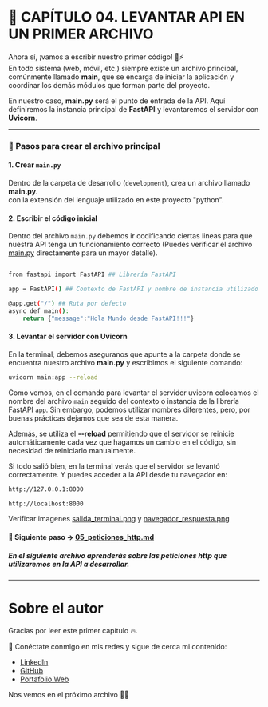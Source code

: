 # 📌 CAPÍTULO 04. LEVANTAR API EN UN PRIMER ARCHIVO

Ahora sí, ¡vamos a escribir nuestro primer código! 🐍⚡  
En todo sistema (web, móvil, etc.) siempre existe un archivo principal, comúnmente llamado **main**, 
que se encarga de iniciar la aplicación y coordinar los demás módulos que forman parte del proyecto.  

En nuestro caso, **main.py** será el punto de entrada de la API. Aquí definiremos la instancia 
principal de **FastAPI** y levantaremos el servidor con **Uvicorn**.  

---

### 📌 Pasos para crear el archivo principal  

#### 1. Crear `main.py`  
Dentro de la carpeta de desarrollo (`development`), crea un archivo llamado **main.py**.  
con la extensión del lenguaje utilizado en este proyecto "python".

#### 2. Escribir el código inicial  
Dentro del archivo `main.py` debemos ir codificando ciertas lineas para que nuestra API tenga un funcionamiento
correcto (Puedes verificar el archivo [main.py](https://github.com/BrayanR03/PYTHON-API-DESDE-CERO/blob/main/PythonApiDesdeCero/development/main.py) directamente para un mayor detalle).

```bash

from fastapi import FastAPI ## Librería FastAPI

app = FastAPI() ## Contexto de FastAPI y nombre de instancia utilizado en uvicorn

@app.get("/") ## Ruta por defecto 
async def main():
    return {"message":"Hola Mundo desde FastAPI!!!"}
```
#### 3. Levantar el servidor con Uvicorn
En la terminal, debemos aseguranos que apunte a la carpeta donde se encuentra nuestro archivo **main.py**
y escribimos el siguiente comando:

```bash
uvicorn main:app --reload
```
Como vemos, en el comando para levantar el servidor uvicorn colocamos el nombre del archivo `main`
seguido del contexto o instancia de la librería FastAPI `app`. Sin embargo, podemos utilizar
nombres diferentes, pero, por buenas prácticas dejamos que sea de esta manera.

Además, se utiliza el **--reload** permitiendo que el servidor se reinicie automáticamente cada 
vez que hagamos un cambio en el código, sin necesidad de reiniciarlo manualmente.

Si todo salió bien, en la terminal verás que el servidor se levantó correctamente. Y puedes 
acceder a la API desde tu navegador en:

```bash
http://127.0.0.1:8000

http://localhost:8000
```
Verificar imagenes [salida_terminal.png](https://github.com/BrayanR03/PYTHON-API-DESDE-CERO/blob/main/PythonApiDesdeCero/assets/salida_terminal.png) y [navegador_respuesta.png](https://github.com/BrayanR03/PYTHON-API-DESDE-CERO/blob/main/PythonApiDesdeCero/assets/navegador_respuesta.png)



#### 📖 Siguiente paso → [05_peticiones_http.md](https://github.com/BrayanR03/PYTHON-API-DESDE-CERO/blob/main/PythonApiDesdeCero/documentation/05_peticiones_http.md)  
##### En el siguiente archivo aprenderás sobre las peticiones http que utilizaremos en la API a desarrollar.
---

# Sobre el autor  

Gracias por leer este primer capítulo 🔥.  

🔗 Conéctate conmigo en mis redes y sigue de cerca mi contenido:  
- [LinkedIn](https://www.linkedin.com/in/brayan-rafael-neciosup-bola%C3%B1os-407a59246/)  
- [GitHub](https://github.com/BrayanR03)  
- [Portafolio Web](https://bryanneciosup626.wixsite.com/brayandataanalitics)  


Nos vemos en el próximo archivo 👊🚀  